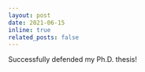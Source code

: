 ```yaml
---
layout: post
date: 2021-06-15
inline: true
related_posts: false
---
```


Successfully defended my Ph.D. thesis!